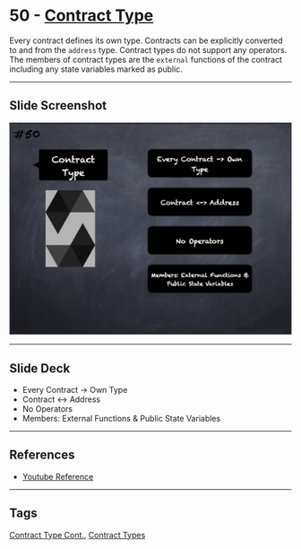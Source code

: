 # 50 - [Contract Type](Contract%20Type.md)
Every contract defines its own type. Contracts can be explicitly converted to and from the `address` type. Contract types do not support any operators. The members of contract types are the `external` functions of the contract including any state variables marked as public.

___
## Slide Screenshot
![050.png](../../images/2.Solidity%20101/050.png)
___
## Slide Deck
- Every Contract -> Own Type
- Contract <-> Address
- No Operators
- Members: External Functions & Public State Variables
___
## References
- [Youtube Reference](https://youtu.be/6VIJpze1jbU?t=1355)

___
## Tags
[Contract Type Cont.](Contract%20Type%20Cont..md), 
[Contract Types](../3.%20Solidity%20201/Contract%20Types.md)

